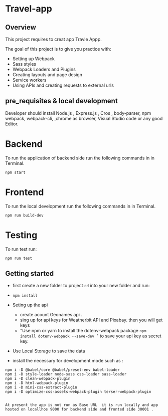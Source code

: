 # Travel-app
 

## Overview
This project requires to creat app Travle Appp. 
 
The goal of this project is to give you practice with:
- Setting up Webpack
- Sass styles
- Webpack Loaders and Plugins
- Creating layouts and page design
- Service workers
- Using APIs and creating requests to external urls
 
## pre_requisites & local development

Developer should install Node.js , Express.js , Cros , body-parser, npm 
 webpack, webpack-cli,  ,chrome as browser, Visual Studio code or any good Editor.
# Backend 
To run the application of backend side run the following commands in in Terminal.
```
npm start 
``` 
# Frontend 
To run the local development run the following commands in in Terminal.
```
npm run build-dev
```
# Testing 
To run  test  run:
```
npm run test
```

## Getting started
*  first create a new folder to project `cd` into your new folder and run:
- `npm install`
*  Seting up the api  
   *   create acount  Geonames api .
   * sing up for   api keys for  Weatherbit API and  Pixabay.  then you will get keys  
   *  "Use npm or yarn to install the dotenv-webpack package ```npm install dotenv-webpack --save-dev ```" to save     your api key as secret key.

* Use Local Storage to save the data

* install the necessary for development mode such as :
```
npm i -D @babel/core @babel/preset-env babel-loader
npm i -D style-loader node-sass css-loader sass-loader
npm i -D clean-webpack-plugin
npm i -D html-webpack-plugin
npm i -D mini-css-extract-plugin
npm i -D optimize-css-assets-webpack-plugin terser-webpack-plugin

 
At present the app is not run as Base URL  it is run locally and app hosted on locallhos 9000 for backend side and fronted side 30001 .